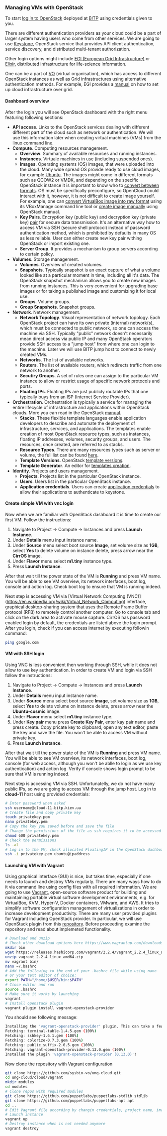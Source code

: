 ### Managing VMs with OpenStack

To start [log in to OpenStack](https://openstack.bitp.kiev.ua) deployed at [BITP](http://bitp.kiev.ua/) using credentials given to you.

There are different authentication providers as your cloud could be a part of larger system having users who come from other services. We are going to use [Keystone](https://docs.openstack.org/keystone/latest/), OpenStack service that provides API client authentication, service discovery, and distributed multi-tenant authorization. 

Other login options might include [EGI (European Grid Infrastructure)](http://egi.eu) or [Elixir](https://elixir-europe.org/), distributed infrastructure for life-science information.

One can be a part of [VO](https://en.wikipedia.org/wiki/Virtual_organization_(grid_computing)) (virtual organisation), which has access to different OpenStack instances as well as Grid infrastructures using alternative authentication methods. For example, EGI provides a [manual](https://egi-federated-cloud-integration.readthedocs.io/en/latest/openstack.html) on how to set up cloud infrastructure over grid.

#### Dashboard overview

After the login you will see OpenStack dashboard with the right menu featuring following sections:

* **API access**. Links to the OpenStack services dealing with different different part of the cloud such as network or authentication. We will use this information later when creating virtual machines (VMs) from the linux command line.
* **Compute**. Computing resources management.
  * **Overview**. Summary of available resources and running instances.
  * **Instances**. Virtuale machines in use (including suspended ones).
  * **Images**. Operating systems (OS) images, that were uploaded into the cloud. Many wide spread OS provide ready to use cloud images, for example [Ubuntu](https://cloud-images.ubuntu.com/). The images might come in different formats such as QCOW2 or VMDK, and depending on the specific OpenStack instance it is important to know who to [convert between formats](https://docs.openstack.org/image-guide/convert-images.html). OS must be specifically preconfigure, so OpenCloud could interact with it, however, it is not difficult to create image yourself. For example, one can [convert VirtualBox image into raw format](https://docs.openstack.org/image-guide/convert-images.html#vboxmanage-vdi-virtualbox-to-raw) using its VBoxManage command line tool or [create image manually](https://docs.openstack.org/image-guide/create-images-manually.html) using OpenStack manual.
  * **Key Pairs**. Encryption key (public key) and decryption key (private key) [pair](https://en.wikipedia.org/wiki/Public-key_cryptography) for secure data transmission. It's an alternative way how to access VM via SSH (secure shell protocol) instead of password authentication method, which is prohibited by defaults in many OS as less reliable. User can either create new key pair withing OpenStack or import existing one.
  * **Server Group**. It provides a mechanism to group servers according to certain policy.
* **Volumes**. Storage management.
  * **Volumes**. Overview of created volumes.
  * **Snapshots**. Typically snapshot is an exact capture of what a volume looked like at a particular moment in time, including all it's data. The OpenStack snapshot mechanism allows you to create new images from running instances. This is very convenient for upgrading base images or for taking a published image and customizing it for local use.
  * **Groups**. Volume groups.
  * **Group Snapshots**. Snapshot groups.
* **Network**. Network management.
  * **Network Topology**. Visual representation of network topology. Each OpenStack project can have its own private (internal) network(s), which must be connected to public network, so one can access the machine via SSH. Typically "public" network doesn't necessarily mean direct access via public IP and many OpenStack operators provide SSH access to a "jump host" from where one can login to the machine. Later we will use BITP jump host to connect to newly created VMs. 
  * **Networks**. The list of available networks.
  * **Routers**. The list of available routers, which redirects traffic from one network to another.
  * **Secutiry Groups**. A set of rules one can assign to the particular VM instance to allow or restrict usage of specific network protocols and ports.
  * **Floating IPs**. Floating IPs are just publicly routable IPs that one typically buys from an ISP (Internet Service Provider).
* **Orchestration**. Orchestration is typically a service for managing the entire lifecycle of infrastructure and applications within OpenStack clouds. More you can read in the OpenStack [manual](https://docs.openstack.org/newton/user-guide/cli-create-and-manage-stacks.html).
  * **Stacks**. These flexible template languages enable application developers to describe and automate the deployment of infrastructure, services, and applications. The templates enable creation of most OpenStack resource types, such as instances, floating IP addresses, volumes, security groups, and users. The resources, once created, are referred to as stacks.
  * **Resource Types**. There are many resources types such as server or volume, the full list can be found [here](https://docs.openstack.org/heat/pike/template_guide/openstack.html).
  * **Template Versions**. OpenStack [template versions](https://docs.openstack.org/heat/latest/template_guide/hot_spec.html).
  * **Template Generator**. An editor for [templates creation](https://docs.openstack.org/heat-dashboard/latest/user/template_generator.html).
* **Identity**. Projects and users management.
  * **Projects**. Projects list in the particular OpenStack instance.
  * **Users**. Users list in the particular OpenStack instance.
  * **Application credentials**. Users can create [application credentials](https://docs.openstack.org/keystone/queens/user/application_credentials.html) to allow their applications to authenticate to keystone. 


#### Create simple VM with vnc login

Now when we are familiar with OpenStack dashboard it is time to create our first VM. Follow the instructions:

1. Navigate to Project -> Compute -> Instances and press **Launch Instance**.
2. Under **Details** menu input instance name.
3. Under **Source** menu select boot source **Image**, set volume size as **1GB**, select **Yes** to delete volume on instance delete, press arrow near the **CirrOS** image.
4. Under **Flavor** menu select **m1.tiny** instance type.
5. Press **Launch Instance**.

After that wait till the power state of the VM is **Running** and press VM name. You will be able to see VM overview, its network interfaces, boot log, console and action log. Check boot log to ensure that VM is running indeed.

Next step is accessing VM via [Virtual Network Computing (VNC)] (https://en.wikipedia.org/wiki/Virtual_Network_Computing) interface, graphical desktop-sharing system that uses the Remote Frame Buffer protocol (RFB) to remotely control another computer. Go to console tab and click on the dark area to activate mouse capture. CirrOS has password enabled login by default, the credentials are listed above the login prompt. After you login, check if you can access internet by executing followin command:

```bash
ping google.com
```

#### VM with SSH login

Using VNC is less convenient then working through SSH, while it does not allow to use key authentication. In order to create VM and login via SSH follow the instructions:

1. Navigate to Project -> Compute -> Instances and press **Launch Instance**.
2. Under **Details** menu input instance name.
3. Under **Source** menu select boot source **Image**, set volume size as **1GB**, select **Yes** to delete volume on instance delete, press arrow near the **Ubuntu-cosmic** image.
4. Under **Flavor** menu select **m1.tiny** instance type.
5. Under **Key pair** menu press **Create Key Pair**, enter kay pair name and press create. Copy pricate key to clipboard, open any text editor, paste the key and save the file. You won't be able to access VM without private key.
6. Press **Launch Instance**.

After that wait till the power state of the VM is **Running** and press VM name. You will be able to see VM overview, its network interfaces, boot log, console (for web access, although you won't be ablle to login as we use key authentication) and action log. Verify if console shows login prompt to be sure that VM is running indeed.

Next step is accessing VM via SSH. Unfortunatelly, we do not have many public IPs, so we are going to access VM through the jump host. Log in to **cloud-11** host using provided credentials:

```bash
# Enter password when asked
ssh username@cloud-11.bitp.kiev.ua
# Create file and copy private key
touch privatekey.pem
nano privatekey.pem
# Copy the key you saved before and save the file
# Change the permissions of the file as ssh requires it to be accessed by specific user only
chmod 600 privatekey.pem
# Check the permissions
ls -al
# Log in to the VM, check allocated FloatingIP in the OpenStack dashboard
ssh -i privatekey.pem ubuntu@ipaddress
```

#### Launching VM with Vagrant

Using graphical interface (GUI) is nice, but takes time, especially if one needs to launch and destroy VMs regularly. There are many ways how to do it via command line using config files with all required information. We are going to use [Vagrant](https://www.vagrantup.com/), open-source software product for building and maintaining portable virtual software development environments, e.g. for VirtualBox, KVM, Hyper-V, Docker containers, VMware, and AWS. It tries to simplify software configuration management of virtualizations in order to increase development productivity. There are many user provided plugins for Vagrant including OpenStack provider. In particular, we will use OpenStack plugin from this [repository](https://github.com/ggiamarchi/vagrant-openstack-provider). Before proceeding examine the repository and read about implemeted functionality.


```bash
# Download and unzip
# Check other download options here https://www.vagrantup.com/downloads.html
mkdir bin
wget https://releases.hashicorp.com/vagrant/2.2.4/vagrant_2.2.4_linux_amd64.zip
unzip vagrant_2.2.4_linux_amd64.zip
mv vagrant bin/
nano ~/.bashrc
# Add the following to the end of your .bashrc file while using nano
# or your text editor of choice:
export PATH="/home/$USER/bin:$PATH"
# Close editor and run
source .bashrc
# Make sure it works by launching
vagrant
# Install openstack plugin
vagrant plugin install vagrant-openstack-provider
```
You should see following message:
```bash
Installing the 'vagrant-openstack-provider' plugin. This can take a few minutes...
Fetching: terminal-table-1.4.5.gem (100%)
Fetching: sshkey-1.6.1.gem (100%)
Fetching: colorize-0.7.3.gem (100%)
Fetching: public_suffix-2.0.5.gem (100%)
Fetching: vagrant-openstack-provider-0.13.0.gem (100%)
Installed the plugin 'vagrant-openstack-provider (0.13.0)'!
```

Now clone the repository with Vagrant configuration
```bash
git clone https://github.com/sysbio-vo/ung-cloud.git
cd ung-cloud/cloud/vagrant
mkdir modules
cd modules
# Clone repos with required modules
git clone https://github.com/puppetlabs/puppetlabs-stdlib stdlib
git clone https://github.com/puppetlabs/puppetlabs-apt apt
cd ..
# Edit Vagrant file according by changin credentials, project name, image, flavor etc
# Launch instance
vagrant up
# Destroy instance when is not needed anymore
vagrant destroy
```
